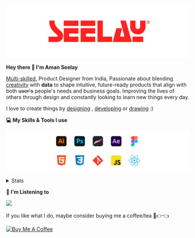 [![banner](./images/seelay.svg)](https://www.seelay.in)

**Hey there 👋 I'm Aman Seelay**

[Multi-skilled](https://www.seelay.in/#skills), Product Designer from India, Passionate about blending [creativity](https://illustrations.seelay.in) with <b>data</b> to shape intuitive, future-ready products that align with both <s>user's</s> people's needs and business goals. Improving the lives of others through design and constantly looking to learn new things every day.

I love to create things by [designing](https://www.seelay.in/#work) , [developing](https://www.seelay.in/#projects) or [drawing](https://art.seelay.in) :)

**💻 My Skills & Tools I use**

[![banner](./images/skills&tools.svg)](https://www.seelay.in/about)

<details>
  <summary>Stats</summary>

---

<!--START_SECTION:waka-->
![Profile Views](http://img.shields.io/badge/Profile%20Views-0-blue)

**🐱 My GitHub Data** 

> 📦 824.1 kB Used in GitHub's Storage 
 > 
> 🏆 1,250 Contributions in the Year 2025
 > 
> 💼 Opted to Hire
 > 
> 📜 1 Public Repository 
 > 
> 🔑 27 Private Repository 
 > 
**I'm a Night 🦉** 

```text
🌞 Morning                533 commits         ███░░░░░░░░░░░░░░░░░░░░░░   12.89 % 
🌆 Daytime                482 commits         ███░░░░░░░░░░░░░░░░░░░░░░   11.66 % 
🌃 Evening                1207 commits        ███████░░░░░░░░░░░░░░░░░░   29.19 % 
🌙 Night                  1913 commits        ████████████░░░░░░░░░░░░░   46.26 % 
```
📅 **I'm Most Productive on Sunday** 

```text
Monday                   453 commits         ███░░░░░░░░░░░░░░░░░░░░░░   10.96 % 
Tuesday                  601 commits         ████░░░░░░░░░░░░░░░░░░░░░   14.53 % 
Wednesday                639 commits         ████░░░░░░░░░░░░░░░░░░░░░   15.45 % 
Thursday                 563 commits         ███░░░░░░░░░░░░░░░░░░░░░░   13.62 % 
Friday                   491 commits         ███░░░░░░░░░░░░░░░░░░░░░░   11.87 % 
Saturday                 576 commits         ███░░░░░░░░░░░░░░░░░░░░░░   13.93 % 
Sunday                   812 commits         █████░░░░░░░░░░░░░░░░░░░░   19.64 % 
```


📊 **This Week I Spent My Time On** 

```text
🕑︎ Time Zone: Asia/Kolkata

💬 Programming Languages: 
Other                    26 hrs 40 mins      ████████████████░░░░░░░░░   64.29 % 
JavaScript               8 hrs 58 mins       █████░░░░░░░░░░░░░░░░░░░░   21.64 % 
JSON                     3 hrs 15 mins       ██░░░░░░░░░░░░░░░░░░░░░░░   07.86 % 
Astro                    1 hr 1 min          █░░░░░░░░░░░░░░░░░░░░░░░░   02.46 % 
Bash                     36 mins             ░░░░░░░░░░░░░░░░░░░░░░░░░   01.48 % 

🔥 Editors: 
Chrome                   22 hrs 44 mins      ██████████████░░░░░░░░░░░   54.82 % 
Cursor                   13 hrs 37 mins      ████████░░░░░░░░░░░░░░░░░   32.82 % 
Edge                     5 hrs 7 mins        ███░░░░░░░░░░░░░░░░░░░░░░   12.36 % 

💻 Operating System: 
Windows                  41 hrs 29 mins      █████████████████████████   100.00 % 
```

**I Mostly Code in JavaScript** 

```text
JavaScript               17 repos            ███████████████░░░░░░░░░░   58.62 % 
TypeScript               5 repos             ████░░░░░░░░░░░░░░░░░░░░░   17.24 % 
HTML                     4 repos             ███░░░░░░░░░░░░░░░░░░░░░░   13.79 % 
Java                     2 repos             ██░░░░░░░░░░░░░░░░░░░░░░░   06.90 % 
Astro                    1 repo              █░░░░░░░░░░░░░░░░░░░░░░░░   03.45 % 
```




 Last Updated on 23/06/2025 06:54:57 UTC
<!--END_SECTION:waka-->

---

 </details>

**🎵 I'm Listening to**

<object data="https://now-play.vercel.app/api/generate?uid=7a17a86e-d6b7-43b5-8d9c-1d6dae42a779" >

  <img src="https://now-play.vercel.app/api/generate?uid=7a17a86e-d6b7-43b5-8d9c-1d6dae42a779" />

</object>

If you like what I do, maybe consider buying me a coffee/tea 🥺👉👈

<a href="https://www.buymeacoffee.com/seelay" target="_blank"><img src="https://cdn.buymeacoffee.com/buttons/v2/default-red.png" alt="Buy Me A Coffee" width="150" ></a>
